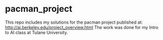 # pacman_project
This repo includes my solutions for the pacman project published at: http://ai.berkeley.edu/project_overview.html
The work was done for my Intro to AI class at Tulane University. 
